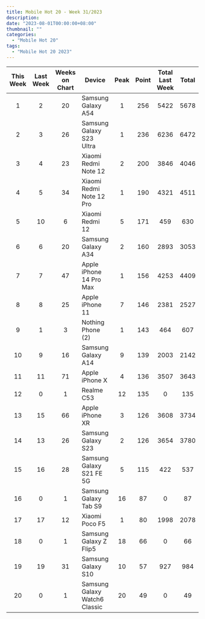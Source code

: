```yaml
---
title: Mobile Hot 20 - Week 31/2023
description: 
date: "2023-08-01T00:00:00+08:00"
thumbnail: ""
categories:
  - "Mobile Hot 20"
tags:
  - "Mobile Hot 20 2023"
---
```

<!--more-->

|This Week|Last Week|Weeks on Chart|Device|Peak|Point|Total Last Week|Total|
|:----:|:----:|:----:|----|:----:|:----:|:----:|:----:|
|1|2|20|Samsung Galaxy A54|1|256|5422|5678|
|2|3|26|Samsung Galaxy S23 Ultra|1|236|6236|6472|
|3|4|23|Xiaomi Redmi Note 12|2|200|3846|4046|
|4|5|34|Xiaomi Redmi Note 12 Pro|1|190|4321|4511|
|5|10|6|Xiaomi Redmi 12|5|171|459|630|
|6|6|20|Samsung Galaxy A34|2|160|2893|3053|
|7|7|47|Apple iPhone 14 Pro Max|1|156|4253|4409|
|8|8|25|Apple iPhone 11|7|146|2381|2527|
|9|1|3|Nothing Phone (2)|1|143|464|607|
|10|9|16|Samsung Galaxy A14|9|139|2003|2142|
|11|11|71|Apple iPhone X|4|136|3507|3643|
|12|0|1|Realme C53|12|135|0|135|
|13|15|66|Apple iPhone XR|3|126|3608|3734|
|14|13|26|Samsung Galaxy S23|2|126|3654|3780|
|15|16|28|Samsung Galaxy S21 FE 5G|5|115|422|537|
|16|0|1|Samsung Galaxy Tab S9|16|87|0|87|
|17|17|12|Xiaomi Poco F5|1|80|1998|2078|
|18|0|1|Samsung Galaxy Z Flip5|18|66|0|66|
|19|19|31|Samsung Galaxy S10|10|57|927|984|
|20|0|1|Samsung Galaxy Watch6 Classic|20|49|0|49|

